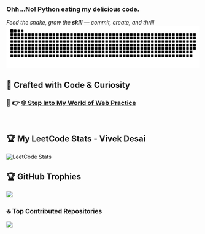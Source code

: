 ### Ohh...No!  **Python** eating my delicious code.
 _Feed the snake, grow the **skill** — _commit, create, and thrill__
![Snake animation](dist/github-contribution-grid-snake.svg)


## 🎨 **Crafted with Code & Curiosity**  
### 🚀 👉 [**🌐 Step Into My World of Web Practice**](https://vivekdesai25.github.io/CodePulse-Vivek/)

<br>

## 🏆 My LeetCode Stats - Vivek Desai 

![LeetCode Stats](https://leetcard.jacoblin.cool/Im_Vivek_Desai?theme=tokyonight&font=IBM%20Plex%20Sans%20Devanagari)

## 🏆 GitHub Trophies
![](https://github-profile-trophy.vercel.app/?username=Vivekdesai25&theme=radical&no-frame=false&no-bg=true&margin-w=4)

### 🔝 Top Contributed Repositories
![](https://github-contributor-stats.vercel.app/api?username=Vivekdesai25&limit=5&theme=dark&combine_all_yearly_contributions=true)
